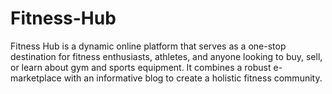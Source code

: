 # Fitness-Hub
Fitness Hub is a dynamic online platform that serves as a one-stop destination for fitness enthusiasts, athletes, and anyone looking to buy, sell, or learn about gym and sports equipment. It combines a robust e-marketplace with an informative blog to create a holistic fitness community.
